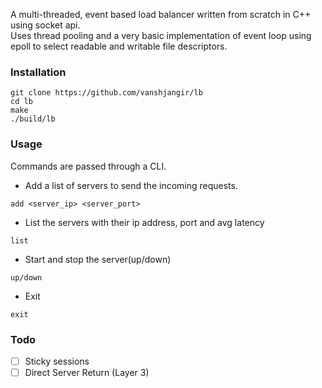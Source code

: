 A multi-threaded, event based load balancer written from scratch in C++ using socket api. \
Uses thread pooling and a very basic implementation of event loop using epoll to select readable and writable file descriptors.

### Installation
```
git clone https://github.com/vanshjangir/lb
cd lb
make
./build/lb
```

### Usage
Commands are passed through a CLI.
* Add a list of servers to send the incoming requests.
```
add <server_ip> <server_port>
```
* List the servers with their ip address, port and avg latency
```
list
```
* Start and stop the server(up/down)
```
up/down
```
* Exit
```
exit
```
### Todo
- [ ] Sticky sessions
- [ ] Direct Server Return (Layer 3)
